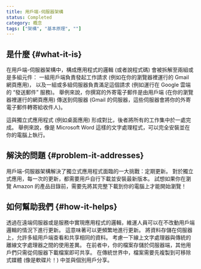 ```yaml
---
title: 用戶端-伺服器架構
status: Completed
category: 概念
tags: ["架構", "基本原理", ""]
---
```


## 是什麼 {#what-it-is}

在用戶端-伺服器架構中，構成應用程式的邏輯 (或者說程式碼) 會被拆解至兩組或是多組元件：
一組用戶端負責發起工作請求 (例如在你的瀏覽器裡運行的 Gmail 網頁應用)，
以及一組或多組伺服器負責滿足這個請求 (例如運行在 Google 雲端的 “發送郵件” 服務)。
舉例來說，你撰寫的外寄電子郵件是由用戶端 (在你的瀏覽器裡運行的網頁應用) 
傳送到伺服器 (Gmail 的伺服器，這些伺服器會將你的外寄電子郵件轉寄給收件人)。

這與獨立式應用程式 (例如桌面應用) 形成對比，後者將所有的工作集中於一處完成。
舉例來說，像是 Microsoft Word 這樣的文字處理程式，可以完全安裝並在你的電腦上執行。

## 解決的問題 {#problem-it-addresses}

用戶端-伺服器架構解決了獨立式應用程式面臨的一大挑戰：定期更新。
對於獨立式應用，每一次的更新，都需要用戶自行下載並安裝最新版本。
試想如果你在瀏覽 Amazon 的產品目錄前，需要先將其完整下載到你的電腦上才能開始瀏覽！

## 如何幫助我們 {#how-it-helps}

透過在遠端伺服器或是服務中實現應用程式的邏輯，維運人員可以在不改動用戶端邏輯的情況下進行更新。
這意味著可以更頻繁地進行更新。
將資料存儲在伺服器上，允許多組用戶端查看和共享相同的資料。
考慮一下線上文字處理器與傳統的離線文字處理器之間的使用差異。
在前者中，你的檔案存儲於伺服器端，其他用戶們只需從伺服器下載檔案即可共享。
在傳統世界中，檔案需要先複製到可移除式媒體 (像是軟碟片！) 中並與個別用戶分享。
